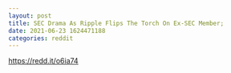 ```yaml
--- 
layout: post 
title: SEC Drama As Ripple Flips The Torch On Ex-SEC Member; 
date: 2021-06-23 1624471188 
categories: reddit 
--- 
```

https://redd.it/o6ia74